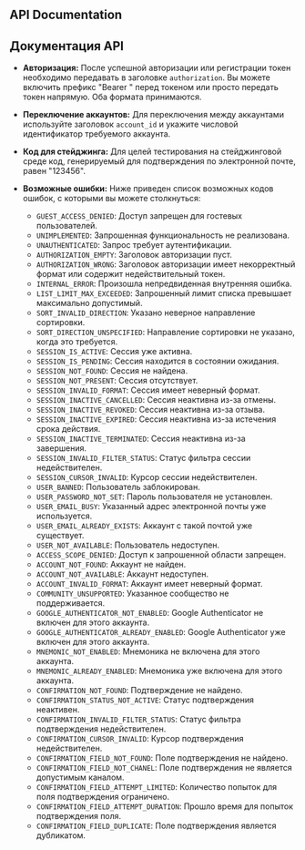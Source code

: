 ## API Documentation

## Документация API

- **Авторизация:** После успешной авторизации или регистрации токен необходимо передавать в заголовке `authorization`. Вы можете включить префикс "Bearer " перед токеном или просто передать токен напрямую. Оба формата принимаются.

- **Переключение аккаунтов:** Для переключения между аккаунтами используйте заголовок `account_id` и укажите числовой идентификатор требуемого аккаунта.

- **Код для стейджинга:** Для целей тестирования на стейджинговой среде код, генерируемый для подтверждения по электронной почте, равен "123456".

- **Возможные ошибки:** Ниже приведен список возможных кодов ошибок, с которыми вы можете столкнуться:
    - `GUEST_ACCESS_DENIED`: Доступ запрещен для гостевых пользователей.
    - `UNIMPLEMENTED`: Запрошенная функциональность не реализована.
    - `UNAUTHENTICATED`: Запрос требует аутентификации.
    - `AUTHORIZATION_EMPTY`: Заголовок авторизации пуст.
    - `AUTHORIZATION_WRONG`: Заголовок авторизации имеет некорректный формат или содержит недействительный токен.
    - `INTERNAL_ERROR`: Произошла непредвиденная внутренняя ошибка.
    - `LIST_LIMIT_MAX_EXCEEDED`: Запрошенный лимит списка превышает максимально допустимый.
    - `SORT_INVALID_DIRECTION`: Указано неверное направление сортировки.
    - `SORT_DIRECTION_UNSPECIFIED`: Направление сортировки не указано, когда это требуется.
    - `SESSION_IS_ACTIVE`: Сессия уже активна.
    - `SESSION_IS_PENDING`: Сессия находится в состоянии ожидания.
    - `SESSION_NOT_FOUND`: Сессия не найдена.
    - `SESSION_NOT_PRESENT`: Сессия отсутствует.
    - `SESSION_INVALID_FORMAT`: Сессия имеет неверный формат.
    - `SESSION_INACTIVE_CANCELLED`: Сессия неактивна из-за отмены.
    - `SESSION_INACTIVE_REVOKED`: Сессия неактивна из-за отзыва.
    - `SESSION_INACTIVE_EXPIRED`: Сессия неактивна из-за истечения срока действия.
    - `SESSION_INACTIVE_TERMINATED`: Сессия неактивна из-за завершения.
    - `SESSION_INVALID_FILTER_STATUS`: Статус фильтра сессии недействителен.
    - `SESSION_CURSOR_INVALID`: Курсор сессии недействителен.
    - `USER_BANNED`: Пользователь заблокирован.
    - `USER_PASSWORD_NOT_SET`: Пароль пользователя не установлен.
    - `USER_EMAIL_BUSY`: Указанный адрес электронной почты уже используется.
    - `USER_EMAIL_ALREADY_EXISTS`: Аккаунт с такой почтой уже существует.
    - `USER_NOT_AVAILABLE`: Пользователь недоступен.
    - `ACCESS_SCOPE_DENIED`: Доступ к запрошенной области запрещен.
    - `ACCOUNT_NOT_FOUND`: Аккаунт не найден.
    - `ACCOUNT_NOT_AVAILABLE`: Аккаунт недоступен.
    - `ACCOUNT_INVALID_FORMAT`: Аккаунт имеет неверный формат.
    - `COMMUNITY_UNSUPPORTED`: Указанное сообщество не поддерживается.
    - `GOOGLE_AUTHENTICATOR_NOT_ENABLED`: Google Authenticator не включен для этого аккаунта.
    - `GOOGLE_AUTHENTICATOR_ALREADY_ENABLED`: Google Authenticator уже включен для этого аккаунта.
    - `MNEMONIC_NOT_ENABLED`: Мнемоника не включена для этого аккаунта.
    - `MNEMONIC_ALREADY_ENABLED`: Мнемоника уже включена для этого аккаунта.
    - `CONFIRMATION_NOT_FOUND`: Подтверждение не найдено.
    - `CONFIRMATION_STATUS_NOT_ACTIVE`: Статус подтверждения неактивен.
    - `CONFIRMATION_INVALID_FILTER_STATUS`: Статус фильтра подтверждения недействителен.
    - `CONFIRMATION_CURSOR_INVALID`: Курсор подтверждения недействителен.
    - `CONFIRMATION_FIELD_NOT_FOUND`: Поле подтверждения не найдено.
    - `CONFIRMATION_FIELD_NOT_CHANEL`: Поле подтверждения не является допустимым каналом.
    - `CONFIRMATION_FIELD_ATTEMPT_LIMITED`: Количество попыток для поля подтверждения ограничено.
    - `CONFIRMATION_FIELD_ATTEMPT_DURATION`: Прошло время для попыток подтверждения поля.
    - `CONFIRMATION_FIELD_DUPLICATE`: Поле подтверждения является дубликатом.